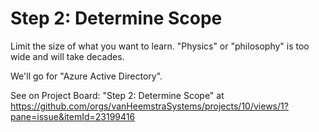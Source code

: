 # Step 2: Determine Scope

Limit the size of what you want to learn. "Physics" or "philosophy" is too wide and will take decades.

We'll go for "Azure Active Directory".

See on Project Board: "Step 2: Determine Scope" at https://github.com/orgs/vanHeemstraSystems/projects/10/views/1?pane=issue&itemId=23199416
